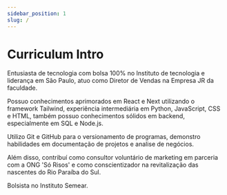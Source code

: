 ```yaml
---
sidebar_position: 1
slug: /
---
```


# Curriculum Intro

Entusiasta de tecnologia com bolsa 100% no Instituto de tecnologia e liderança em São Paulo, atuo como Diretor de Vendas na Empresa JR da faculdade.

Possuo conhecimentos aprimorados em React e Next utilizando o framework Tailwind, experiência intermediária em Python, JavaScript, CSS e HTML, também possuo conhecimentos sólidos em backend, especialmente em SQL e Node.js.

Utilizo Git e GitHub para o versionamento de programas, demonstro habilidades em documentação de projetos e analise de negócios.

Além disso, contribuí como consultor voluntário de marketing em parceria com a ONG 'Só Risos' e como conscientizador na revitalização das nascentes do Rio Paraíba do Sul.

Bolsista no Instituto Semear.



